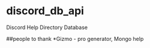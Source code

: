 # discord_db_api
Discord Help Directory Database


##people to thank
*Gizmo - pro generator, Mongo help